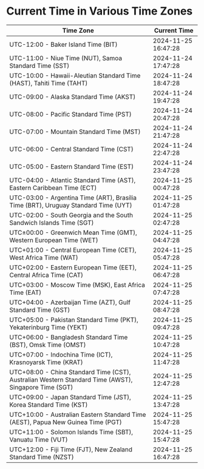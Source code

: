 # Current Time in Various Time Zones

| Time Zone | Current Time |
|-----------|--------------|
| UTC-12:00 - Baker Island Time (BIT) | 2024-11-25 16:47:28 |
| UTC-11:00 - Niue Time (NUT), Samoa Standard Time (SST) | 2024-11-24 17:47:28 |
| UTC-10:00 - Hawaii-Aleutian Standard Time (HAST), Tahiti Time (TAHT) | 2024-11-24 18:47:28 |
| UTC-09:00 - Alaska Standard Time (AKST) | 2024-11-24 19:47:28 |
| UTC-08:00 - Pacific Standard Time (PST) | 2024-11-24 20:47:28 |
| UTC-07:00 - Mountain Standard Time (MST) | 2024-11-24 21:47:28 |
| UTC-06:00 - Central Standard Time (CST) | 2024-11-24 22:47:28 |
| UTC-05:00 - Eastern Standard Time (EST) | 2024-11-24 23:47:28 |
| UTC-04:00 - Atlantic Standard Time (AST), Eastern Caribbean Time (ECT) | 2024-11-25 00:47:28 |
| UTC-03:00 - Argentina Time (ART), Brasília Time (BRT), Uruguay Standard Time (UYT) | 2024-11-25 01:47:28 |
| UTC-02:00 - South Georgia and the South Sandwich Islands Time (SGT) | 2024-11-25 02:47:28 |
| UTC±00:00 - Greenwich Mean Time (GMT), Western European Time (WET) | 2024-11-25 04:47:28 |
| UTC+01:00 - Central European Time (CET), West Africa Time (WAT) | 2024-11-25 05:47:28 |
| UTC+02:00 - Eastern European Time (EET), Central Africa Time (CAT) | 2024-11-25 06:47:28 |
| UTC+03:00 - Moscow Time (MSK), East Africa Time (EAT) | 2024-11-25 07:47:28 |
| UTC+04:00 - Azerbaijan Time (AZT), Gulf Standard Time (GST) | 2024-11-25 08:47:28 |
| UTC+05:00 - Pakistan Standard Time (PKT), Yekaterinburg Time (YEKT) | 2024-11-25 09:47:28 |
| UTC+06:00 - Bangladesh Standard Time (BST), Omsk Time (OMST) | 2024-11-25 10:47:28 |
| UTC+07:00 - Indochina Time (ICT), Krasnoyarsk Time (KRAT) | 2024-11-25 11:47:28 |
| UTC+08:00 - China Standard Time (CST), Australian Western Standard Time (AWST), Singapore Time (SGT) | 2024-11-25 12:47:28 |
| UTC+09:00 - Japan Standard Time (JST), Korea Standard Time (KST) | 2024-11-25 13:47:28 |
| UTC+10:00 - Australian Eastern Standard Time (AEST), Papua New Guinea Time (PGT) | 2024-11-25 15:47:28 |
| UTC+11:00 - Solomon Islands Time (SBT), Vanuatu Time (VUT) | 2024-11-25 15:47:28 |
| UTC+12:00 - Fiji Time (FJT), New Zealand Standard Time (NZST) | 2024-11-25 16:47:28 |
